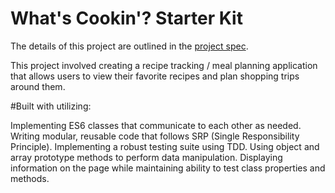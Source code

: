 # What's Cookin'? Starter Kit

The details of this project are outlined in the <a href="https://frontend.turing.io/projects/whats-cookin.html" target="\__blank">project spec</a>.

This project involved creating a recipe tracking / meal planning application that allows users to view their favorite recipes and plan shopping trips around them.

#Built with utilizing:

Implementing ES6 classes that communicate to each other as needed.
Writing modular, reusable code that follows SRP (Single Responsibility Principle).
Implementing a robust testing suite using TDD.
Using object and array prototype methods to perform data manipulation.
Displaying information on the page while maintaining ability to test class properties and methods.
